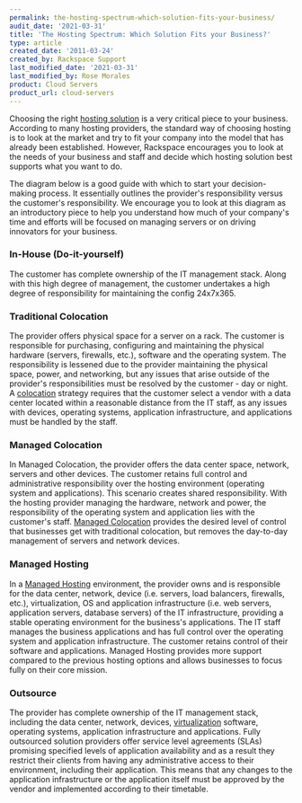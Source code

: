 ```yaml
---
permalink: the-hosting-spectrum-which-solution-fits-your-business/
audit_date: '2021-03-31'
title: 'The Hosting Spectrum: Which Solution Fits your Business?'
type: article
created_date: '2011-03-24'
created_by: Rackspace Support
last_modified_date: '2021-03-31'
last_modified_by: Rose Morales
product: Cloud Servers
product_url: cloud-servers
---
```


Choosing the right [hosting solution](https://www.rackspace.com/solutions/website-hosting)
is a very critical piece to your business. According to many hosting providers, the
standard way of choosing hosting is to look at the market and try to fit your
company into the model that has already been established. However, Rackspace
encourages you to look at the needs of your business and staff and decide which
hosting solution best supports what you want to do.

The diagram below is a good guide with which to start your decision-making
process. It essentially outlines the provider's responsibility versus the
customer's responsibility. We encourage you to look at this diagram as an
introductory piece to help you understand how much of your company's time and
efforts will be focused on managing servers or on driving innovators for your
business.

### In-House (Do-it-yourself)

The customer has complete ownership of the IT management stack. Along with this
high degree of management, the customer undertakes a high degree of
responsibility for maintaining the config 24x7x365.

### Traditional Colocation

The provider offers physical space for a server on a rack. The customer is
responsible for purchasing, configuring and maintaining the physical hardware
(servers, firewalls, etc.), software and the operating system. The
responsibility is lessened due to the provider maintaining the physical space,
power, and networking, but any issues that arise outside of the provider's
responsibilities must be resolved by the customer - day or night. A
[colocation](https://www.rackspace.com/colocation) strategy requires that the
customer select a vendor with a data center located within a reasonable distance
from the IT staff, as any issues with devices, operating systems, application
infrastructure, and applications must be handled by the staff.

### Managed Colocation

In Managed Colocation, the provider offers the data center space, network,
servers and other devices. The customer retains full control and administrative
responsibility over the hosting environment (operating system and applications).
This scenario creates shared responsibility. With the hosting provider managing
the hardware, network and power, the responsibility of the operating system and
application lies with the customer's staff.
[Managed Colocation](https://www.rackspace.com/colocation) provides the desired level of
control that businesses get with traditional colocation, but removes the
day-to-day management of servers and network devices.

### Managed Hosting

In a [Managed Hosting](https://www.rackspace.com/managed-hosting) environment,
the provider owns and is responsible for the data center, network, device (i.e.
servers, load balancers, firewalls, etc.), virtualization, OS and application
infrastructure (i.e. web servers, application servers, database servers) of the
IT infrastructure, providing a stable operating environment for the business's
applications. The IT staff manages the business applications and has full
control over the operating system and application infrastructure. The customer
retains control of their software and applications. Managed Hosting provides
more support compared to the previous hosting options and allows businesses to
focus fully on their core mission.

### Outsource

The provider has complete ownership of the IT management stack, including the
data center, network, devices,
[virtualization](https://www.rackspace.com/managed-hosting) software, operating
systems, application infrastructure and applications. Fully outsourced solution
providers offer service level agreements (SLAs) promising specified levels of
application availability and as a result they restrict their clients from having
any administrative access to their environment, including their application.
This means that any changes to the application infrastructure or the application
itself must be approved by the vendor and implemented according to their
timetable.
